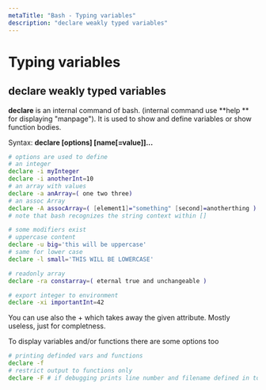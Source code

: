 ```yaml
---
metaTitle: "Bash - Typing variables"
description: "declare weakly typed variables"
---
```


# Typing variables



## declare weakly typed variables


**declare** is an internal command of bash. (internal command use **help ** for displaying "manpage"). It is used to show and define variables or show function bodies.

Syntax: **declare [options] [name[=value]]...**

```bash
# options are used to define
# an integer
declare -i myInteger
declare -i anotherInt=10
# an array with values
declare -a anArray=( one two three)
# an assoc Array
declare -A assocArray=( [element1]="something" [second]=anotherthing )
# note that bash recognizes the string context within []

# some modifiers exist
# uppercase content
declare -u big='this will be uppercase'
# same for lower case
declare -l small='THIS WILL BE LOWERCASE'

# readonly array
declare -ra constarray=( eternal true and unchangeable )

# export integer to environment
declare -xi importantInt=42

```

You can use also the + which takes away the given attribute. Mostly useless, just for completness.

To display variables and/or functions there are some options too

```bash
# printing definded vars and functions
declare -f
# restrict output to functions only
declare -F # if debugging prints line number and filename defined in too

```

